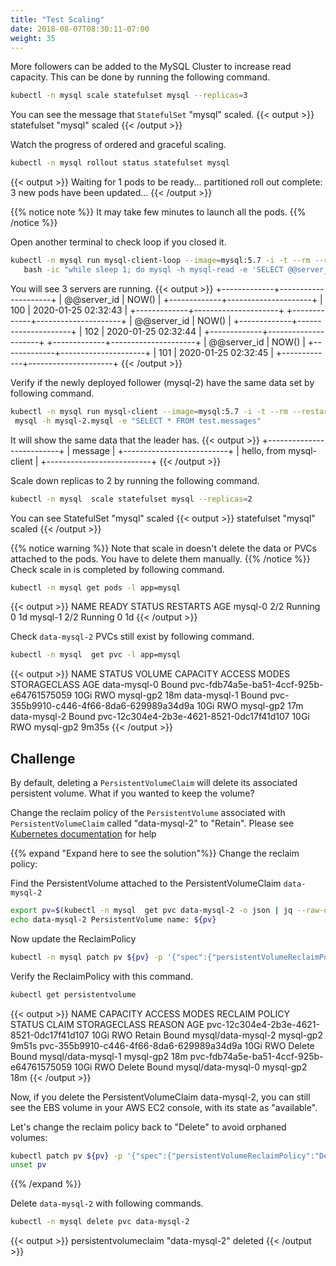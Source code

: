 ```yaml
---
title: "Test Scaling"
date: 2018-08-07T08:30:11-07:00
weight: 35
---
```

More followers can be added to the MySQL Cluster to increase read capacity. This can be done by running the following command.

```sh
kubectl -n mysql scale statefulset mysql --replicas=3
```

You can see the message that `StatefulSet` "mysql" scaled.
{{< output >}}
statefulset "mysql" scaled
{{< /output >}}

Watch the progress of ordered and graceful scaling.

```sh
kubectl -n mysql rollout status statefulset mysql
```

{{< output >}}
Waiting for 1 pods to be ready...
partitioned roll out complete: 3 new pods have been updated...
{{< /output >}}

{{% notice note %}}
It may take few minutes to launch all the pods.
{{% /notice %}}

Open another terminal to check loop if you closed it.

```sh
kubectl -n mysql run mysql-client-loop --image=mysql:5.7 -i -t --rm --restart=Never --\
   bash -ic "while sleep 1; do mysql -h mysql-read -e 'SELECT @@server_id,NOW()'; done"
```

You will see 3 servers are running.
{{< output >}}
+-------------+---------------------+
| @@server_id | NOW()               |
+-------------+---------------------+
|         100 | 2020-01-25 02:32:43 |
+-------------+---------------------+
+-------------+---------------------+
| @@server_id | NOW()               |
+-------------+---------------------+
|         102 | 2020-01-25 02:32:44 |
+-------------+---------------------+
+-------------+---------------------+
| @@server_id | NOW()               |
+-------------+---------------------+
|         101 | 2020-01-25 02:32:45 |
+-------------+---------------------+
{{< /output >}}

Verify if the newly deployed follower (mysql-2) have the same data set by following command.

```sh
kubectl -n mysql run mysql-client --image=mysql:5.7 -i -t --rm --restart=Never --\
 mysql -h mysql-2.mysql -e "SELECT * FROM test.messages"
```

It will show the same data that the leader has.
{{< output >}}
+--------------------------+
| message                  |
+--------------------------+
| hello, from mysql-client |
+--------------------------+
{{< /output >}}

Scale down replicas to 2 by running the following command.

```sh
kubectl -n mysql  scale statefulset mysql --replicas=2
```

You can see StatefulSet "mysql" scaled
{{< output >}}
statefulset "mysql" scaled
{{< /output >}}

{{% notice warning %}}
Note that scale in doesn't delete the data or PVCs attached to the pods. You have to delete them manually.
{{% /notice %}}
Check scale in is completed by following command.

```sh
kubectl -n mysql get pods -l app=mysql
```

{{< output >}}
NAME      READY     STATUS    RESTARTS   AGE
mysql-0   2/2       Running   0          1d
mysql-1   2/2       Running   0          1d
{{< /output >}}

Check `data-mysql-2`  PVCs still exist by following command.

```sh
kubectl -n mysql  get pvc -l app=mysql
```

{{< output >}}
NAME           STATUS   VOLUME                                     CAPACITY   ACCESS MODES   STORAGECLASS   AGE
data-mysql-0   Bound    pvc-fdb74a5e-ba51-4ccf-925b-e64761575059   10Gi       RWO            mysql-gp2      18m
data-mysql-1   Bound    pvc-355b9910-c446-4f66-8da6-629989a34d9a   10Gi       RWO            mysql-gp2      17m
data-mysql-2   Bound    pvc-12c304e4-2b3e-4621-8521-0dc17f41d107   10Gi       RWO            mysql-gp2      9m35s
{{< /output >}}

## Challenge

By default, deleting a `PersistentVolumeClaim` will delete its associated persistent volume. What if you wanted to keep the volume?

Change the reclaim policy of the `PersistentVolume` associated with `PersistentVolumeClaim` called "data-mysql-2" to "Retain". Please see [Kubernetes documentation](https://kubernetes.io/docs/tasks/administer-cluster/change-pv-reclaim-policy/) for help

{{% expand "Expand here to see the solution"%}}
Change the reclaim policy:

Find the PersistentVolume attached to the PersistentVolumeClaim `data-mysql-2`

```sh
export pv=$(kubectl -n mysql  get pvc data-mysql-2 -o json | jq --raw-output '.spec.volumeName')
echo data-mysql-2 PersistentVolume name: ${pv}
```

Now update the ReclaimPolicy

```sh
kubectl -n mysql patch pv ${pv} -p '{"spec":{"persistentVolumeReclaimPolicy":"Retain"}}'
```

Verify the ReclaimPolicy with this command.

```sh
kubectl get persistentvolume
```

{{< output >}}
NAME                                       CAPACITY   ACCESS MODES   RECLAIM POLICY   STATUS   CLAIM                STORAGECLASS   REASON   AGE
pvc-12c304e4-2b3e-4621-8521-0dc17f41d107   10Gi       RWO            Retain           Bound    mysql/data-mysql-2   mysql-gp2               9m51s
pvc-355b9910-c446-4f66-8da6-629989a34d9a   10Gi       RWO            Delete           Bound    mysql/data-mysql-1   mysql-gp2               18m
pvc-fdb74a5e-ba51-4ccf-925b-e64761575059   10Gi       RWO            Delete           Bound    mysql/data-mysql-0   mysql-gp2               18m
{{< /output >}}

Now, if you delete the PersistentVolumeClaim data-mysql-2, you can still see the EBS volume in your AWS EC2 console, with its state as "available".

Let's change the reclaim policy back to "Delete" to avoid orphaned volumes:

```sh
kubectl patch pv ${pv} -p '{"spec":{"persistentVolumeReclaimPolicy":"Delete"}}'
unset pv
```

{{% /expand %}}

Delete `data-mysql-2` with following commands.

```sh
kubectl -n mysql delete pvc data-mysql-2
```

{{< output >}}
persistentvolumeclaim "data-mysql-2" deleted
{{< /output >}}
